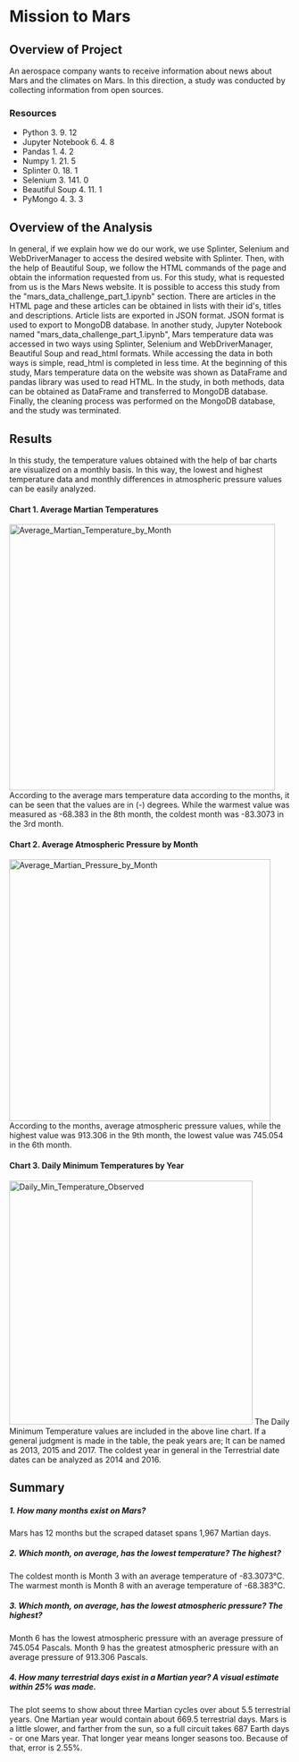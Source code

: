  # Mission to Mars
## Overview of Project
An aerospace company wants to receive information about news about Mars and the climates on Mars. In this direction, a study was conducted by collecting information from open sources.

### Resources
- Python 3. 9. 12
- Jupyter Notebook 6. 4. 8
- Pandas 1. 4. 2
- Numpy 1. 21. 5
- Splinter 0. 18. 1
- Selenium 3. 141. 0
- Beautiful Soup  4. 11. 1
- PyMongo 4. 3. 3

## Overview of the Analysis  
In general, if we explain how we do our work, we use Splinter, Selenium and WebDriverManager to access the desired website with Splinter. Then, with the help of Beautiful Soup, we follow the HTML commands of the page and obtain the information requested from us. For this study, what is requested from us is the Mars News website. It is possible to access this study from the "mars_data_challenge_part_1.ipynb" section. There are articles in the HTML page and these articles can be obtained in lists with their id's, titles and descriptions. Article lists are exported in JSON format. JSON format is used to export to MongoDB database.
In another study, Jupyter Notebook named "mars_data_challenge_part_1.ipynb", Mars temperature data was accessed in two ways using Splinter, Selenium and WebDriverManager, Beautiful Soup and read_html formats. While accessing the data in both ways is simple, read_html is completed in less time. At the beginning of this study, Mars temperature data on the website was shown as DataFrame and pandas library was used to read HTML. In the study, in both methods, data can be obtained as DataFrame and transferred to MongoDB database. Finally, the cleaning process was performed on the MongoDB database, and the study was terminated.

## Results 
In this study, the temperature values obtained with the help of bar charts are visualized on a monthly basis. In this way, the lowest and highest temperature data and monthly differences in atmospheric pressure values can be easily analyzed. 

#### Chart 1. Average Martian Temperatures
<img width="476" alt="Average_Martian_Temperature_by_Month" src="https://user-images.githubusercontent.com/26927158/203912643-26016db8-1235-4bbf-91cc-2e4da5035498.png">
According to the average mars temperature data according to the months, it can be seen that the values are in (-) degrees. While the warmest value was measured as -68.383 in the 8th month, the coldest month was -83.3073 in the 3rd month.

#### Chart 2. Average Atmospheric Pressure by Month
<img width="468" alt="Average_Martian_Pressure_by_Month" src="https://user-images.githubusercontent.com/26927158/203912797-e1a58d52-8684-4adb-a7f6-333f36f83b1a.png">
According to the months, average atmospheric pressure values, while the highest value was 913.306 in the 9th month, the lowest value was 745.054 in the 6th month.

#### Chart 3. Daily Minimum Temperatures by Year
<img width="436" alt="Daily_Min_Temperature_Observed" src="https://user-images.githubusercontent.com/26927158/203912903-410ccac5-398c-4779-9d54-c2c8ae052444.png">
The Daily Minimum Temperature values are included in the above line chart. If a general judgment is made in the table, the peak years are; It can be named as 2013, 2015 and 2017. The coldest year in general in the Terrestrial date dates can be analyzed as 2014 and 2016.

## Summary 

##### 1. How many months exist on Mars?
Mars has 12 months but the scraped dataset spans 1,967 Martian days.

##### 2. Which month, on average, has the lowest temperature? The highest?
The coldest month is Month 3 with an average temperature of -83.3073°C.
The warmest month is Month 8 with an average temperature of -68.383°C.

##### 3. Which month, on average, has the lowest atmospheric pressure? The highest?
Month 6 has the lowest atmospheric pressure with an average pressure of 745.054 Pascals.
Month 9 has the greatest atmospheric pressure with an average pressure of 913.306 Pascals.

##### 4. How many terrestrial days exist in a Martian year? A visual estimate within 25% was made.
The plot seems to show about three Martian cycles over about 5.5 terrestrial years. One Martian year would contain about 669.5 terrestrial days. Mars is a little slower, and farther from the sun, so a full circuit takes 687 Earth days - or one Mars year. That longer year means longer seasons too. Because of that, error is  2.55%.









